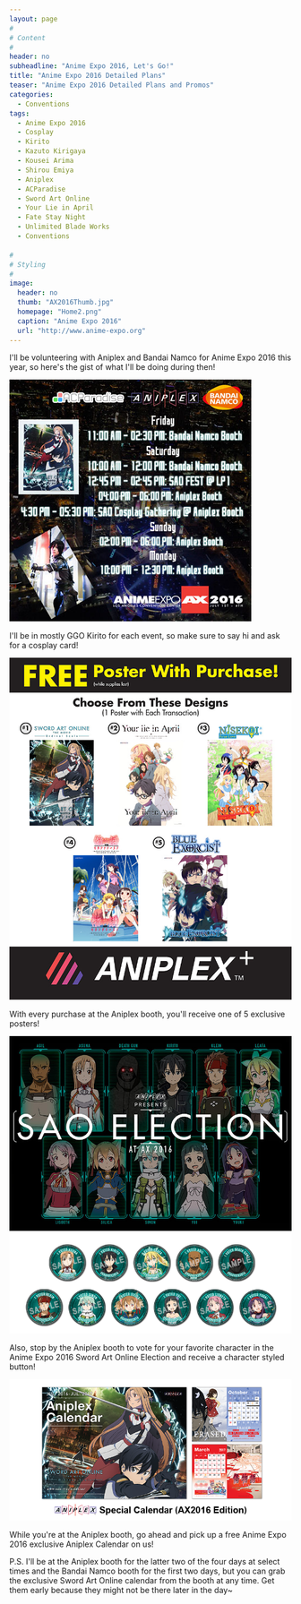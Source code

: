 ```yaml
---
layout: page
#
# Content
#
header: no
subheadline: "Anime Expo 2016, Let's Go!"
title: "Anime Expo 2016 Detailed Plans"
teaser: "Anime Expo 2016 Detailed Plans and Promos"
categories:
  - Conventions
tags:
  - Anime Expo 2016
  - Cosplay
  - Kirito
  - Kazuto Kirigaya
  - Kousei Arima
  - Shirou Emiya
  - Aniplex
  - ACParadise
  - Sword Art Online
  - Your Lie in April
  - Fate Stay Night
  - Unlimited Blade Works
  - Conventions

#
# Styling
#
image:
  header: no
  thumb: "AX2016Thumb.jpg"
  homepage: "Home2.png"
  caption: "Anime Expo 2016"
  url: "http://www.anime-expo.org"
---
```


<p>I'll be volunteering with Aniplex and Bandai Namco for Anime Expo 2016 this year, so here's the gist of what I'll be doing during then!</p>

<img src="/images/AX2016Post.jpg" alt="Anime Expo 2016 Detailed Plans">

<p>I'll be in mostly GGO Kirito for each event, so make sure to say hi and ask for a cosplay card!</p>

<img src="/images/AX2016Poster.jpg" alt="Anime Expo 2016 Aniplex Posters">

<p>With every purchase at the Aniplex booth, you'll receive one of 5 exclusive posters!</p>

<img src="/images/AX2016Election.jpg" alt="AniplexSAO Button Election">

<img src="/images/AX2016ButtonSet.png" alt="Aniplex SAO Button Set">

<p>Also, stop by the Aniplex booth to vote for your favorite character in the Anime Expo 2016 Sword Art Online Election and receive a character styled button!</p>

<img src="/images/AX2016Calendar.png" alt="SAO Calendar from the Aniplex Booth">

<p>While you're at the Aniplex booth, go ahead and pick up a free Anime Expo 2016 exclusive Aniplex Calendar on us!</p>

<p>P.S. I'll be at the Aniplex booth for the latter two of the four days at select times and the Bandai Namco booth for the first two days, but you can grab the exclusive Sword Art Online calendar from the booth at any time. Get them early because they might not be there later in the day~</p>
